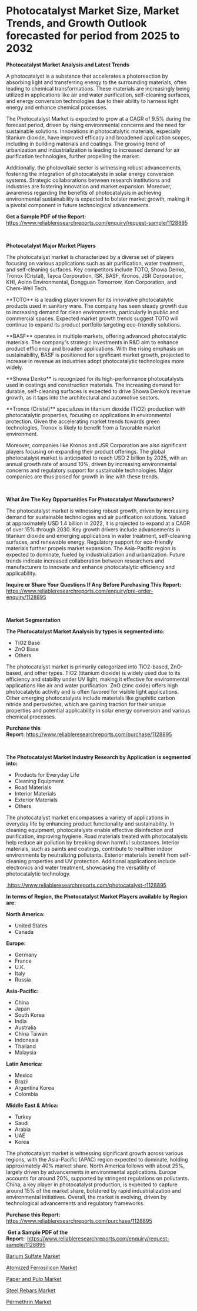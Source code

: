 <p><h1>Photocatalyst Market Size, Market Trends, and Growth Outlook forecasted for period from 2025 to 2032</h1></p><p><strong>Photocatalyst Market Analysis and Latest Trends</strong></p>
<p><p>A photocatalyst is a substance that accelerates a photoreaction by absorbing light and transferring energy to the surrounding materials, often leading to chemical transformations. These materials are increasingly being utilized in applications like air and water purification, self-cleaning surfaces, and energy conversion technologies due to their ability to harness light energy and enhance chemical processes.</p><p>The Photocatalyst Market is expected to grow at a CAGR of 9.5% during the forecast period, driven by rising environmental concerns and the need for sustainable solutions. Innovations in photocatalytic materials, especially titanium dioxide, have improved efficacy and broadened application scopes, including in building materials and coatings. The growing trend of urbanization and industrialization is leading to increased demand for air purification technologies, further propelling the market. </p><p>Additionally, the photovoltaic sector is witnessing robust advancements, fostering the integration of photocatalysts in solar energy conversion systems. Strategic collaborations between research institutions and industries are fostering innovation and market expansion. Moreover, awareness regarding the benefits of photocatalysis in achieving environmental sustainability is expected to bolster market growth, making it a pivotal component in future technological advancements.</p></p>
<p><strong>Get a Sample PDF of the Report:&nbsp;</strong> <a href="https://www.reliableresearchreports.com/enquiry/request-sample/1128895?utm_campaign=8&utm_medium=2&utm_source=Github&utm_content=ia&utm_term=31032025&utm_id=photocatalyst">https://www.reliableresearchreports.com/enquiry/request-sample/1128895</a></p>
<p>&nbsp;</p>
<p><strong>Photocatalyst Major Market Players</strong></p>
<p><p>The photocatalyst market is characterized by a diverse set of players focusing on various applications such as air purification, water treatment, and self-cleaning surfaces. Key competitors include TOTO, Showa Denko, Tronox (Cristal), Tayca Corporation, ISK, BASF, Kronos, JSR Corporation, KHI, Aoinn Environmental, Dongguan Tomorrow, Kon Corporation, and Chem-Well Tech.</p><p>**TOTO** is a leading player known for its innovative photocatalytic products used in sanitary ware. The company has seen steady growth due to increasing demand for clean environments, particularly in public and commercial spaces. Expected market growth trends suggest TOTO will continue to expand its product portfolio targeting eco-friendly solutions.</p><p>**BASF** operates in multiple markets, offering advanced photocatalytic materials. The company's strategic investments in R&D aim to enhance product efficiency and broaden applications. With the rising emphasis on sustainability, BASF is positioned for significant market growth, projected to increase in revenue as industries adopt photocatalytic technologies more widely.</p><p>**Showa Denko** is recognized for its high-performance photocatalysts used in coatings and construction materials. The increasing demand for durable, self-cleaning surfaces is expected to drive Showa Denko’s revenue growth, as it taps into the architectural and automotive sectors.</p><p>**Tronox (Cristal)** specializes in titanium dioxide (TiO2) production with photocatalytic properties, focusing on applications in environmental protection. Given the accelerating market trends towards green technologies, Tronox is likely to benefit from a favorable market environment.</p><p>Moreover, companies like Kronos and JSR Corporation are also significant players focusing on expanding their product offerings. The global photocatalyst market is anticipated to reach USD 2 billion by 2025, with an annual growth rate of around 10%, driven by increasing environmental concerns and regulatory support for sustainable technologies. Major companies are thus poised for growth in line with these trends.</p></p>
<p>&nbsp;</p>
<p><strong>What Are The Key Opportunities For Photocatalyst Manufacturers?</strong></p>
<p><p>The photocatalyst market is witnessing robust growth, driven by increasing demand for sustainable technologies and air purification solutions. Valued at approximately USD 1.4 billion in 2022, it is projected to expand at a CAGR of over 15% through 2030. Key growth drivers include advancements in titanium dioxide and emerging applications in water treatment, self-cleaning surfaces, and renewable energy. Regulatory support for eco-friendly materials further propels market expansion. The Asia-Pacific region is expected to dominate, fueled by industrialization and urbanization. Future trends indicate increased collaboration between researchers and manufacturers to innovate and enhance photocatalytic efficiency and applicability.</p></p>
<p><strong>Inquire or Share Your Questions If Any Before Purchasing This Report:</strong> <a href="https://www.reliableresearchreports.com/enquiry/pre-order-enquiry/1128895?utm_campaign=8&utm_medium=2&utm_source=Github&utm_content=ia&utm_term=31032025&utm_id=photocatalyst">https://www.reliableresearchreports.com/enquiry/pre-order-enquiry/1128895</a></p>
<p>&nbsp;</p>
<p><strong>Market Segmentation</strong></p>
<p><strong>The Photocatalyst Market Analysis by types is segmented into:</strong></p>
<p><ul><li>TiO2 Base</li><li>ZnO Base</li><li>Others</li></ul></p>
<p><p>The photocatalyst market is primarily categorized into TiO2-based, ZnO-based, and other types. TiO2 (titanium dioxide) is widely used due to its efficiency and stability under UV light, making it effective for environmental applications like air and water purification. ZnO (zinc oxide) offers high photocatalytic activity and is often favored for visible light applications. Other emerging photocatalysts include materials like graphitic carbon nitride and perovskites, which are gaining traction for their unique properties and potential applicability in solar energy conversion and various chemical processes.</p></p>
<p><strong>Purchase this Report:&nbsp;</strong><a href="https://www.reliableresearchreports.com/purchase/1128895?utm_campaign=8&utm_medium=2&utm_source=Github&utm_content=ia&utm_term=31032025&utm_id=photocatalyst">https://www.reliableresearchreports.com/purchase/1128895</a></p>
<p>&nbsp;</p>
<p><strong>The Photocatalyst Market Industry Research by Application is segmented into:</strong></p>
<p><ul><li>Products for Everyday Life</li><li>Cleaning Equipment</li><li>Road Materials</li><li>Interior Materials</li><li>Exterior Materials</li><li>Others</li></ul></p>
<p><p>The photocatalyst market encompasses a variety of applications in everyday life by enhancing product functionality and sustainability. In cleaning equipment, photocatalysts enable effective disinfection and purification, improving hygiene. Road materials treated with photocatalysts help reduce air pollution by breaking down harmful substances. Interior materials, such as paints and coatings, contribute to healthier indoor environments by neutralizing pollutants. Exterior materials benefit from self-cleaning properties and UV protection. Additional applications include electronics and water treatment, showcasing the versatility of photocatalytic technology.</p></p>
<p><a href="https://www.reliableresearchreports.com/photocatalyst-r1128895?utm_campaign=8&utm_medium=2&utm_source=Github&utm_content=ia&utm_term=31032025&utm_id=photocatalyst">&nbsp;https://www.reliableresearchreports.com/photocatalyst-r1128895</a></p>
<p><strong>In terms of Region, the Photocatalyst Market Players available by Region are:</strong></p>
<p>
    <p> <strong> North America: </strong>
        <ul>
            <li>United States</li>
            <li>Canada</li>
        </ul>
        </p> 
    <p> <strong> Europe: </strong>
        <ul>
            <li>Germany</li>
            <li>France</li>
            <li>U.K.</li>
            <li>Italy</li>
            <li>Russia</li>
        </ul>
        </p> 
    <p> <strong> Asia-Pacific: </strong>
        <ul>
            <li>China</li>
            <li>Japan</li>
            <li>South Korea</li>
            <li>India</li>
            <li>Australia</li>
            <li>China Taiwan</li>
            <li>Indonesia</li>
            <li>Thailand</li>
            <li>Malaysia</li>
        </ul>
        </p> 
    <p> <strong> Latin America: </strong>
        <ul>
            <li>Mexico</li>
            <li>Brazil</li>
            <li>Argentina Korea</li>
            <li>Colombia</li>
        </ul>
        </p> 
    <p> <strong> Middle East & Africa: </strong>
        <ul>
            <li>Turkey</li>
            <li>Saudi</li>
            <li>Arabia</li>
            <li>UAE</li>
            <li>Korea</li>
        </ul>
    </p>
    </p>
<p><p>The photocatalyst market is witnessing significant growth across various regions, with the Asia-Pacific (APAC) region expected to dominate, holding approximately 40% market share. North America follows with about 25%, largely driven by advancements in environmental applications. Europe accounts for around 20%, supported by stringent regulations on pollutants. China, a key player in photocatalyst production, is expected to capture around 15% of the market share, bolstered by rapid industrialization and environmental initiatives. Overall, the market is evolving, driven by technological advancements and regulatory frameworks.</p></p>
<p><strong>Purchase this Report: </strong><a href="https://www.reliableresearchreports.com/purchase/1128895?utm_campaign=8&utm_medium=2&utm_source=Github&utm_content=ia&utm_term=31032025&utm_id=photocatalyst">https://www.reliableresearchreports.com/purchase/1128895</a></p>
<p>&nbsp;<strong>Get a Sample PDF of the Report:&nbsp;&nbsp;</strong><a href="https://www.reliableresearchreports.com/enquiry/request-sample/1128895?utm_campaign=8&utm_medium=2&utm_source=Github&utm_content=ia&utm_term=31032025&utm_id=photocatalyst">https://www.reliableresearchreports.com/enquiry/request-sample/1128895</a></p>
<p><strong></strong></p>
<p><p><a href="https://github.com/lugnabirue/Market-Research-Report-List-1/blob/main/barium-sulfate-market.md?utm_campaign=8&utm_medium=2&utm_source=Github&utm_content=ia&utm_term=31032025&utm_id=photocatalyst">Barium Sulfate Market</a></p><p><a href="https://github.com/shpirttangim48/Market-Research-Report-List-1/blob/main/atomized-ferrosilicon-market.md?utm_campaign=8&utm_medium=2&utm_source=Github&utm_content=ia&utm_term=31032025&utm_id=photocatalyst">Atomized Ferrosilicon Market</a></p><p><a href="https://github.com/gakpasulgun/Market-Research-Report-List-1/blob/main/paper-and-pulp-market.md?utm_campaign=8&utm_medium=2&utm_source=Github&utm_content=ia&utm_term=31032025&utm_id=photocatalyst">Paper and Pulp Market</a></p><p><a href="https://github.com/kitkaeberz5z/Market-Research-Report-List-1/blob/main/steel-rebars-market.md?utm_campaign=8&utm_medium=2&utm_source=Github&utm_content=ia&utm_term=31032025&utm_id=photocatalyst">Steel Rebars Market</a></p><p><a href="https://github.com/snelldimkeod/Market-Research-Report-List-1/blob/main/permethrin-market.md?utm_campaign=8&utm_medium=2&utm_source=Github&utm_content=ia&utm_term=31032025&utm_id=photocatalyst">Permethrin Market</a></p></p>